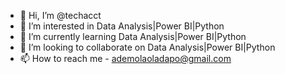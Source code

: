 - 👋 Hi, I’m @techacct
- 👀 I’m interested in  Data Analysis|Power BI|Python
- 🌱 I’m currently learning Data Analysis|Power BI|Python
- 💞️ I’m looking to collaborate on Data Analysis|Power BI|Python
- 📫 How to reach me - ademolaoladapo@gmail.com

<!---
techacct/techacct is a ✨ special ✨ repository because its `README.md` (this file) appears on your GitHub profile.
You can click the Preview link to take a look at your changes.
--->
